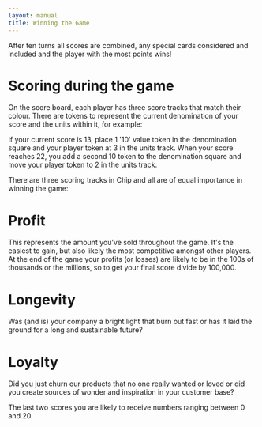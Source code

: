 ```yaml
---
layout: manual
title: Winning the Game
---
```


After ten turns all scores are combined, any special cards considered and included and the player with the most points wins!

# Scoring during the game
On the score board, each player has three score tracks that match their colour. There are tokens to represent the current denomination of your score and the units within it, for example:

If your current score is 13, place 1 '10' value token in the denomination square and your player token at 3 in the units track. When your score reaches 22, you add a second 10 token to the denomination square and move your player token to 2 in the units track.

There are three scoring tracks in Chip and all are of equal importance in winning the game:

# Profit
This represents the amount you've sold throughout the game. It's the easiest to gain, but also likely the most competitive amongst other players. At the end of the game your profits (or losses) are likely to be in the 100s of thousands or the millions, so to get your final score divide by 100,000.

# Longevity
Was (and is) your company a bright light that burn out fast or has it laid the ground for a long and sustainable future?

# Loyalty
Did you just churn our products that no one really wanted or loved or did you create sources of wonder and inspiration in your customer base?

The last two scores you are likely to receive numbers ranging between 0 and 20.

